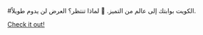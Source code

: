 #الكويت بوابتك إلى عالم من التميز. 🚀 لماذا تنتظر؟ العرض لن يدوم طويلاً.

[Check it out!](https://www.facebook.com/share/17TW2PL6Tj/)